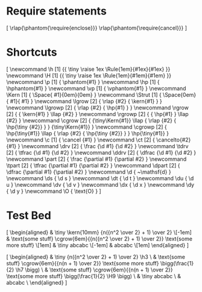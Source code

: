 # Require statements

\[
  \rlap{\phantom{\require{enclose}}}
  \rlap{\phantom{\require{cancel}}}
\]

# Shortcuts
<!-- Because \kern does not scale AT ALL with \tiny, adding \kern, '\,', '\:', or '\;' in front of cgroup  -->
<!-- contents will appear to have no effect. Theses spaces inside \tiny{\phantom} grow at the same rate as -->
<!-- the contents, rather than at the half rate of everything else. '~', \phantom, and \Space still work,  -->
<!-- the latter of which is used to make a replacement \Kern that does scale.                              -->
\[
  \newcommand \h [1] {{ \tiny \raise 1ex \Rule{1em}{#1ex}{#1ex} }}
  \newcommand \H [1] {{ \tiny \raise 1ex \Rule{1em}{#1em}{#1em} }}
  \newcommand  \p [1] {  \phantom{#1} }
  \newcommand \hp [1] { \hphantom{#1} }
  \newcommand \vp [1] { \vphantom{#1} }
  \newcommand \Kern  [1] { \Space{ #1}{0em}{0em} }
  \newcommand \Strut [1] { \Space{0em}{ #1}{ #1} }
  \newcommand \lgrow  [2] { \rlap {#2} { \kern{#1} } }
  \newcommand \lgrowp [2] { \rlap {#2} {   \hp{#1} } }
  \newcommand \rgrow  [2] { { \kern{#1} } \llap {#2} }
  \newcommand \rgrowp [2] { {   \hp{#1} } \llap {#2} }
  \newcommand \cgrow  [2] { {\tiny\Kern{#1}} \llap { \rlap {#2} { \hp{\tiny {#2}} } } {\tiny\Kern{#1}} }
  \newcommand \cgrowp [2] {   \hp{\tiny{#1}} \llap { \rlap {#2} { \hp{\tiny {#2}} } }   \hp{\tiny{#1}} }
  \newcommand \c  [1] { \cancel      {#1} }
  \newcommand \ct [2] { \cancelto{#2}{#1} }
  \newcommand  \drv [2] {  \frac {\d #1} {\d #2} }
  \newcommand \tdrv [2] { \tfrac {\d #1} {\d #2} }
  \newcommand \ddrv [2] { \dfrac {\d #1} {\d #2} }
  \newcommand  \part [2] {  \frac {\partial #1} {\partial #2} }
  \newcommand \tpart [2] { \tfrac {\partial #1} {\partial #2} }
  \newcommand \dpart [2] { \dfrac {\partial #1} {\partial #2} }
  \newcommand \d  { ~\mathsf{d} }
  \newcommand \ds { \d s }
  \newcommand \dt { \d t }
  \newcommand \du { \d u }
  \newcommand \dv { \d v }
  \newcommand \dx { \d x }
  \newcommand \dy { \d y }
  \newcommand \O  { \text{O} }
\]

# Test Bed

\[
  \begin{aligned}
    & \tiny \kern{10mm} {n({n^2 \over 2} + 1) \over 2} \\[-1em]
    & \text{some stuff} \cgrow{6em}{{n({n^2 \over 2} + 1) \over 2}} \text{some more stuff} \\[1em]
    & \tiny abcabc \\[-1em]
    & abcabc \\[1em]
  \end{aligned}
\]

\[
  \begin{aligned}
    & \tiny {n({n^2 \over 2} + 1) \over 2} \h3 \\
    & \text{some stuff} \cgrow{6em}{{n(n + 1) \over 2}} \text{some more stuff} \bigg(\frac{1}{2} \h7 \bigg) \\
    & \text{some stuff} \cgrow{6em}{{n(n + 1) \over 2}} \text{some more stuff} \bigg(\frac{1}{2} \H9 \bigg) \\
    & \tiny abcabc \\
    & abcabc \\
  \end{aligned}
\]
